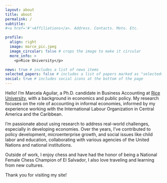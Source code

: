 ```yaml
---
layout: about
title: about
permalink: /
subtitle: 
#<a href='#'>Affiliations</a>. Address. Contacts. Moto. Etc.

profile:
  align: right
  image: marce_pic.jpeg
  image_circular: false # crops the image to make it circular
  more_info: >
    <p>Rice University</p>

news: true # includes a list of news items
selected_papers: false # includes a list of papers marked as "selected={true}"
social: true # includes social icons at the bottom of the page
---
```

<!-- 
Write your biography here. Tell the world about yourself. Link to your favorite [subreddit](http://reddit.com). You can put a picture in, too. The code is already in, just name your picture `prof_pic.jpg` and put it in the `img/` folder.

Put your address / P.O. box / other info right below your picture. You can also disable any of these elements by editing `profile` property of the YAML header of your `_pages/about.md`. Edit `_bibliography/papers.bib` and Jekyll will render your [publications page](/al-folio/publications/) automatically.

Link to your social media connections, too. This theme is set up to use [Font Awesome icons](http://fortawesome.github.io/Font-Awesome/) and [Academicons](https://jpswalsh.github.io/academicons/), like the ones below. Add your Facebook, Twitter, LinkedIn, Google Scholar, or just disable all of them.
 -->

Hello! I’m Marcela Aguilar, a Ph.D. candidate in Business Accounting at [Rice University](https://business.rice.edu/person/marcela-aguilar), with a background in economics and public policy. My research focuses on the role of accounting in informal economies, informed by my experience working with the International Labour Organization in Central America and the Caribbean.

I’m passionate about using research to address real-world challenges, especially in developing economies. Over the years, I’ve contributed to policy development, microenterprise growth, and social issues like child labor and education, collaborating with various agencies of the United Nations and national institutions.

Outside of work, I enjoy chess and have had the honor of being a National Female Chess Champion of El Salvador, I also love traveling and learning from new cultures.

Thank you for visiting my site!
